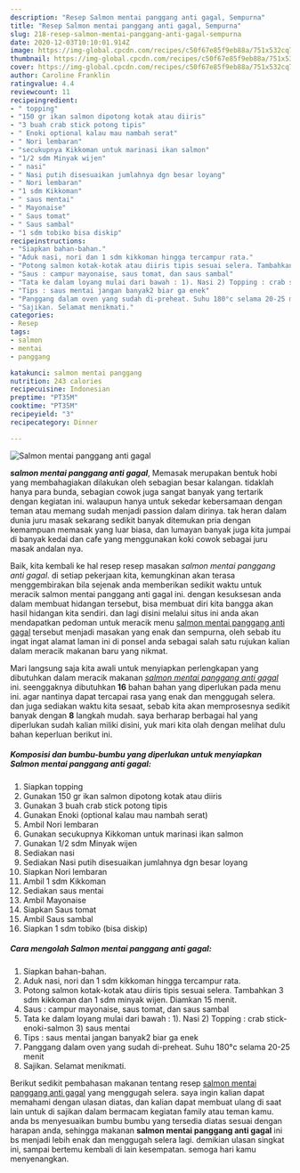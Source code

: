```yaml
---
description: "Resep Salmon mentai panggang anti gagal, Sempurna"
title: "Resep Salmon mentai panggang anti gagal, Sempurna"
slug: 218-resep-salmon-mentai-panggang-anti-gagal-sempurna
date: 2020-12-03T10:10:01.914Z
image: https://img-global.cpcdn.com/recipes/c50f67e85f9eb88a/751x532cq70/salmon-mentai-panggang-anti-gagal-foto-resep-utama.jpg
thumbnail: https://img-global.cpcdn.com/recipes/c50f67e85f9eb88a/751x532cq70/salmon-mentai-panggang-anti-gagal-foto-resep-utama.jpg
cover: https://img-global.cpcdn.com/recipes/c50f67e85f9eb88a/751x532cq70/salmon-mentai-panggang-anti-gagal-foto-resep-utama.jpg
author: Caroline Franklin
ratingvalue: 4.4
reviewcount: 11
recipeingredient:
- " topping"
- "150 gr ikan salmon dipotong kotak atau diiris"
- "3 buah crab stick potong tipis"
- " Enoki optional kalau mau nambah serat"
- " Nori lembaran"
- "secukupnya Kikkoman untuk marinasi ikan salmon"
- "1/2 sdm Minyak wijen"
- " nasi"
- " Nasi putih disesuaikan jumlahnya dgn besar loyang"
- " Nori lembaran"
- "1 sdm Kikkoman"
- " saus mentai"
- " Mayonaise"
- " Saus tomat"
- " Saus sambal"
- "1 sdm tobiko bisa diskip"
recipeinstructions:
- "Siapkan bahan-bahan."
- "Aduk nasi, nori dan 1 sdm kikkoman hingga tercampur rata."
- "Potong salmon kotak-kotak atau diiris tipis sesuai selera. Tambahkan 3 sdm kikkoman dan 1 sdm minyak wijen. Diamkan 15 menit."
- "Saus : campur mayonaise, saus tomat, dan saus sambal"
- "Tata ke dalam loyang mulai dari bawah : 1). Nasi 2) Topping : crab stick-enoki-salmon 3) saus mentai"
- "Tips : saus mentai jangan banyak2 biar ga enek"
- "Panggang dalam oven yang sudah di-preheat. Suhu 180°c selama 20-25 menit"
- "Sajikan. Selamat menikmati."
categories:
- Resep
tags:
- salmon
- mentai
- panggang

katakunci: salmon mentai panggang 
nutrition: 243 calories
recipecuisine: Indonesian
preptime: "PT35M"
cooktime: "PT35M"
recipeyield: "3"
recipecategory: Dinner

---
```



![Salmon mentai panggang anti gagal](https://img-global.cpcdn.com/recipes/c50f67e85f9eb88a/751x532cq70/salmon-mentai-panggang-anti-gagal-foto-resep-utama.jpg)

<b><i>salmon mentai panggang anti gagal</i></b>, Memasak merupakan bentuk hobi yang membahagiakan dilakukan oleh sebagian besar kalangan. tidaklah hanya para bunda, sebagian cowok juga sangat banyak yang tertarik dengan kegiatan ini. walaupun hanya untuk sekedar kebersamaan dengan teman atau memang sudah menjadi passion dalam dirinya. tak heran dalam dunia juru masak sekarang sedikit banyak ditemukan pria dengan kemampuan memasak yang luar biasa, dan lumayan banyak juga kita jumpai di banyak kedai dan cafe yang menggunakan koki cowok sebagai juru masak andalan nya.



Baik, kita kembali ke hal resep resep masakan <i>salmon mentai panggang anti gagal</i>. di setiap pekerjaan kita, kemungkinan akan terasa menggembirakan bila sejenak anda memberikan sedikit waktu untuk meracik salmon mentai panggang anti gagal ini. dengan kesuksesan anda dalam membuat hidangan tersebut, bisa membuat diri kita bangga akan hasil hidangan kita sendiri. dan lagi disini melalui situs ini anda akan mendapatkan pedoman untuk meracik menu <u>salmon mentai panggang anti gagal</u> tersebut menjadi masakan yang enak dan sempurna, oleh sebab itu ingat ingat alamat laman ini di ponsel anda sebagai salah satu rujukan kalian dalam meracik makanan baru yang nikmat.


Mari langsung saja kita awali untuk menyiapkan perlengkapan yang dibutuhkan dalam meracik makanan <u><i>salmon mentai panggang anti gagal</i></u> ini. seenggaknya dibutuhkan <b>16</b> bahan bahan yang diperlukan pada menu ini. agar nantinya dapat tercapai rasa yang enak dan menggugah selera. dan juga sediakan waktu kita sesaat, sebab kita akan memprosesnya sedikit banyak dengan <b>8</b> langkah mudah. saya berharap berbagai hal yang diperlukan sudah kalian miliki disini, yuk mari kita olah dengan melihat dulu bahan keperluan berikut ini.

<!--inarticleads1-->

##### Komposisi dan bumbu-bumbu yang diperlukan untuk menyiapkan Salmon mentai panggang anti gagal:

1. Siapkan  topping
1. Gunakan 150 gr ikan salmon dipotong kotak atau diiris
1. Gunakan 3 buah crab stick potong tipis
1. Gunakan  Enoki (optional kalau mau nambah serat)
1. Ambil  Nori lembaran
1. Gunakan secukupnya Kikkoman untuk marinasi ikan salmon
1. Gunakan 1/2 sdm Minyak wijen
1. Sediakan  nasi
1. Sediakan  Nasi putih disesuaikan jumlahnya dgn besar loyang
1. Siapkan  Nori lembaran
1. Ambil 1 sdm Kikkoman
1. Sediakan  saus mentai
1. Ambil  Mayonaise
1. Siapkan  Saus tomat
1. Ambil  Saus sambal
1. Siapkan 1 sdm tobiko (bisa diskip)




<!--inarticleads2-->

##### Cara mengolah Salmon mentai panggang anti gagal:

1. Siapkan bahan-bahan.
1. Aduk nasi, nori dan 1 sdm kikkoman hingga tercampur rata.
1. Potong salmon kotak-kotak atau diiris tipis sesuai selera. Tambahkan 3 sdm kikkoman dan 1 sdm minyak wijen. Diamkan 15 menit.
1. Saus : campur mayonaise, saus tomat, dan saus sambal
1. Tata ke dalam loyang mulai dari bawah : 1). Nasi 2) Topping : crab stick-enoki-salmon 3) saus mentai
1. Tips : saus mentai jangan banyak2 biar ga enek
1. Panggang dalam oven yang sudah di-preheat. Suhu 180°c selama 20-25 menit
1. Sajikan. Selamat menikmati.




Berikut sedikit pembahasan makanan tentang resep <u>salmon mentai panggang anti gagal</u> yang menggugah selera. saya ingin kalian dapat memahami dengan ulasan diatas, dan kalian dapat membuat ulang di saat lain untuk di sajikan dalam bermacam kegiatan family atau teman kamu. anda bs menyesuaikan bumbu bumbu yang tersedia diatas sesuai dengan harapan anda, sehingga makanan <b>salmon mentai panggang anti gagal</b> ini bs menjadi lebih enak dan menggugah selera lagi. demikian ulasan singkat ini, sampai bertemu kembali di lain kesempatan. semoga hari kamu menyenangkan.
